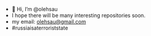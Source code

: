 - 👋 Hi, I’m @olehsau
- I hope there will be many interesting repositories soon.
- my email: olehsau@gmail.com
- #russiaisaterroriststate
